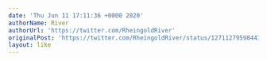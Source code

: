 ```yaml
---
date: 'Thu Jun 11 17:11:36 +0000 2020'
authorName: River
authorUrl: 'https://twitter.com/RheingoldRiver'
originalPost: 'https://twitter.com/RheingoldRiver/status/1271127959844392961'
layout: like
---
```

